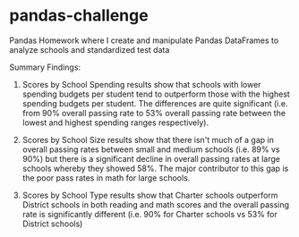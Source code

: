 # pandas-challenge
Pandas Homework where I create and manipulate Pandas DataFrames to analyze schools and standardized test data

Summary Findings:
1) Scores by School Spending results show that schools with lower spending budgets per student tend to outperform those with the highest spending budgets per student. The differences are quite significant (i.e. from 90% overall passing rate to 53% overall passing rate between the lowest and highest spending ranges respectively).

2) Scores by School Size results show that there isn't much of a gap in overall passing rates between small and medium schools (i.e. 89% vs 90%) but there is a significant decline in overall passing rates at large schools whereby they showed 58%. The major contributor to this gap is the poor pass rates in math for large schools.

3) Scores by School Type results show that Charter schools outperform District schools in both reading and math scores and the overall passing rate is significantly different (i.e. 90% for Charter schools vs 53% for District schools)
